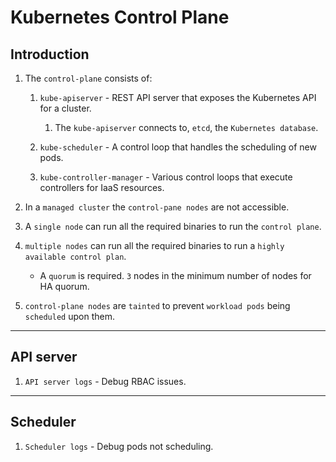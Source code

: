 # Kubernetes Control Plane

## Introduction

1. The `control-plane` consists of:

    1. `kube-apiserver` - REST API server that exposes the Kubernetes API for a cluster.

        1. The `kube-apiserver` connects to, `etcd`, the `Kubernetes database`.
    
    2. `kube-scheduler` - A control loop that handles the scheduling of new pods.
    
    3. `kube-controller-manager` - Various control loops that execute controllers for IaaS resources.

3. In a `managed cluster` the `control-pane nodes` are not accessible.

4. A `single node` can run all the required binaries to run the `control plane`.

5. `multiple nodes` can run all the required binaries to run a `highly available control plan`.

    * A `quorum` is required. `3` nodes in the minimum number of nodes for HA quorum.

6. `control-plane nodes` are `tainted` to prevent `workload pods` being `scheduled` upon them.

---

## API server

1. `API server logs` - Debug RBAC issues.

---

## Scheduler

1. `Scheduler logs` - Debug pods not scheduling.

